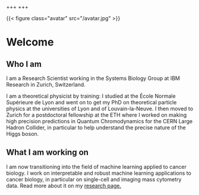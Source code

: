 +++
+++

{{< figure class="avatar" src="/avatar.jpg" >}}

# Welcome

## Who I am

I am a Research Scientist working in the
Systems Biology Group at IBM Research in Zurich, Switzerland.

I am a theoretical
physicist by training: I studied at the École Normale Supérieure de Lyon
and went on to get my PhD on theoretical particle physics at the universities of Lyon and of Louvain-la-Neuve. I then moved to Zurich for a postdoctoral fellowship at the ETH where
I worked on making high precision predictions in Quantum Chromodynamics for the CERN Large
Hadron Collider, in particular to help understand the precise nature of the Higgs boson.

## What I am working on

I am now transitioning into the field of machine learning applied to cancer biology. I work on interpretable and robust machine learning applications to cancer biology, in particular on single-cell and imaging mass cytometry data.
Read more about it on my [research page.](research)